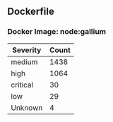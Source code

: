 ## Dockerfile

### Docker Image: node:gallium
| Severity | Count |
|----------|-------|
| medium | 1438 |
| high | 1064 |
| critical | 30 |
| low | 29 |
| Unknown | 4 |